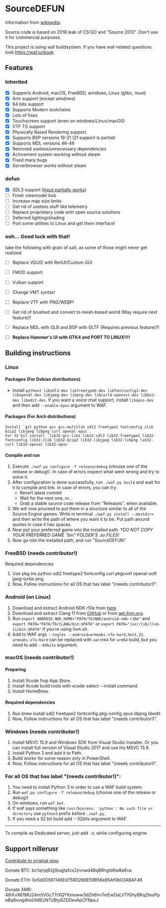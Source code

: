 # SourceDEFUN

Information from [wikipedia](https://wikipedia.org/wiki/Source_(game_engine)):

Source code is based on 2018 leak of CS:GO and "Source 2013". Don't use it for commercial purposes.

This project is using waf buildsystem. If you have waf-related questions look https://waf.io/book

## Features
### Inherited
- [X] Supports Android, macOS, FreeBSD, windows, Linux (glibc, musl)
- [X] Arm support (except windows)
- [X] 64 bits support
- [X] Supports Modern toolchains
- [X] Lots of fixes
- [X] Touchscreen support (even on windows/Linux/macOS)
- [X] VTF 7.5 support
- [X] Physically Based Rendering support
- [X] Supports BSP versions 19-21 (21 support is partial)
- [X] Supports MDL versions 46-49
- [X] Removed useless/unnecessary dependencies
- [X] Achivement system working without steam
- [X] Fixed many bugs
- [X] Serverbrowser works without steam
### defun
- [X] SDL3 support ([Input partially works](https://gitlab.com/defun/engine/-/issues/1))
- [ ] Fresh viewmodel bob
- [ ] Increase map size limits
- [ ] Get rid of useless stuff like telemetry
- [ ] Replace proprietary code with open source solutions
- [ ] Deferred lighting/shading
- [ ] Port some utilities to Linux and get them interface!
### ooh... Good luck with that!
take the following with grain of salt, as some of those might never get realized
- [ ] Replace VGUI2 with RmlUI/Custom GUI
- [ ] FMOD support
- [ ] Vulkan support
- [ ] Change VMT syntax!
- [ ] Replace VTF with PNG/WEBP!
- [ ] Get rid of brushed and convert to mesh-based world (May require next feature)!!
- [ ] Replace MDL with GLB and BSP with GLTF (Requires previous feature)!!!
- [ ] **Replace Hammer's UI with GTK4 and PORT TO LINUX!!!!**


## Building instructions
### Linux
#### Packages (For Debian distributions)
* Install `python3 libsdl3-dev libfreetype6-dev libfontconfig1-dev libopenal-dev libjpeg-dev libpng-dev libcurl4-openssl-dev libbz2-dev libedit-dev`.
If you want a voice chat support, install `libopus-dev` and then add `--enable-opus` argument to WAF.

#### Packages (For Arch distributions)
    Install `git python gcc gcc-multilib sdl3 freetype2 fontconfig zlib bzip2 libjpeg libpng curl openal opus`.
    For 32 bit install `lib32-gcc-libs lib32-sdl3 lib32-freetype2 lib32-fontconfig lib32-zlib lib32-bzip2 lib32-libjpeg lib32-libpng lib32-curl lib32-openal lib32-opus`

#### Compile and run
1. Execute `./waf.py configure -T release/debug` (choose one of the release or debug!). In case of errors inspect what went wrong and try to solve it.
2. After configuration is done successfully, run `./waf.py build` and wait for it to compile and link. In case of errors, you can try:
   * Revert latest commit
   * Wait for the next one, or...
   * Grab a stable source code release from "Releases", when available.
3. We will now proceed to put them in a structure similar to all of the Source Engine games. Write in terminal `./waf.py install --destdir=` and then write the path of where you want it to be. Put path around quotes in case it has spaces.
4. Now put your preferred game into the installed path. **DO NOT COPY YOUR PREFERRED GAME "bin" FOLDER'S *.so FILES!**
5. Now go into the installed path, and run "SourceDEFUN".


### FreeBSD (needs contributor!)
Required dependencies

1. Use pkg ins python sdl2 freetype2 fontconfig curl pkgconf openal-soft jpeg-turbo png.
2. Now, Follow instructions for all OS that has label "(needs contributor!)".

### Android (on Linux)
1. Download and extract Android NDK r10e from [here](https://github.com/android/ndk/wiki/Unsupported-Downloads).
2. Download and extract Clang 11 from [GitHub](https://github.com/llvm/llvm-project/releases/download/llvmorg-11.1.0/clang+llvm-11.1.0-x86_64-linux-gnu-ubuntu-16.04.tar.xz) or from [apt.llvm.org](https://apt.llvm.org/).
3. Run `export ANDROID_NDK_HOME="PATH/TO/NDK/android-ndk-r10e"` and `export PATH="PATH/TO/CLANG/bin:$PATH"` or `export PATH="/usr/lib/llvm-11/bin:$PATH"` if you're using llvm.sh.
4. Add to WAF args `--togles --android=armeabi-v7a-hard,host,21`. `armeabi-v7a-hard` can be replaced with `aarch64` for `arm64` build, but you need to add `--64bits` argument.

### macOS (needs contributor!)
#### Preparing

1. Install Xcode frop App Store.
2. Install Xcode build tools with xcode-select --install command.
3. Install HomeBrew.

#### Required dependencies
1. Run brew install sdl2 freetype2 fontconfig pkg-config opus libpng libedit
2. Now, Follow instructions for all OS that has label "(needs contributor!)".


### Windows (needs contributor!)

1. Install MSVC 15.9 and Windows SDK from Visual Studio Installer. Or you can install full version of Visual Studio 2017 and use his MSVC 15.9.
2. Install Python 3 and add it to Path.
3. Build works for some reason only in PowerShell.
4. Now, Follow instructions for all OS that has label "(needs contributor!)".


### For all OS that has label "(needs contributor!)":
1. You need to install Python 3 in order to use a WAF build system.
2. Run `waf.py configure -T release/debug` (choose one of the release or debug!)
3. On windows, run `waf.bat`.
4. If waf says something like `/usr/bin/env: 'python': No such file or directory` use `python3` prefix before `./waf.py`.
5. If you need a 32 bit build add --32bits argument to WAF.

-------------
To compile as Dedicated server, just add `-d`, while configuring engine.



## Support nillerusr
[Contribute to original repo](https://github.com/nillerusr/source-engine)

Donate BTC: bc1qnjq92jj9uqjtafcx2zvnwd48q89hgtd6w8a6na

Donate ETH: 0x5d0D561146Ed758D266E59B56e85Af0b03ABAF46

Donate XMR: 48iXvX61MU24m5VGc77rXQYKmoww3dZh6hn7mEwDaLVTfGhyBKq2teoPpeBq6xvqj4itsGh6EzNTzBty6ZDDevApCFNpsJ
